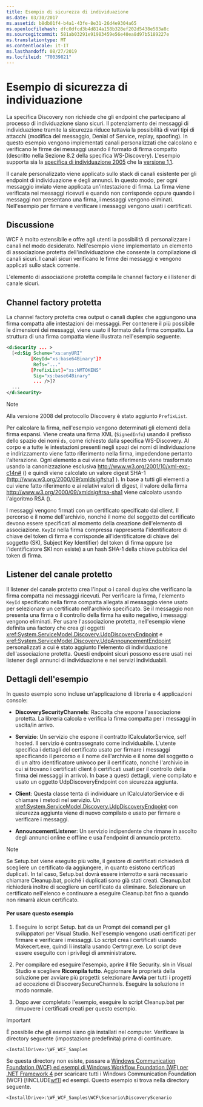 ```yaml
---
title: Esempio di sicurezza di individuazione
ms.date: 03/30/2017
ms.assetid: b8db01f4-b4a1-43fe-8e31-26d4e9304a65
ms.openlocfilehash: dfc0dfcd3b4d814a158b328ef202d5438e583a8c
ms.sourcegitcommit: 581ab03291e91983459e56e40ea8d97b5189227e
ms.translationtype: MT
ms.contentlocale: it-IT
ms.lasthandoff: 08/27/2019
ms.locfileid: "70039821"
---
```

# <a name="discovery-security-sample"></a>Esempio di sicurezza di individuazione
La specifica Discovery non richiede che gli endpoint che partecipano al processo di individuazione siano sicuri. Il potenziamento dei messaggi di individuazione tramite la sicurezza riduce tuttavia la possibilità di vari tipi di attacchi (modifica del messaggio, Denial of Service, replay, spoofing). In questo esempio vengono implementati canali personalizzati che calcolano e verificano le firme dei messaggi usando il formato di firma compatto (descritto nella Sezione 8.2 della specifica WS-Discovery). L'esempio supporta sia la [specifica di individuazione 2005](https://go.microsoft.com/fwlink/?LinkId=177912) che la [versione 1,1](https://go.microsoft.com/fwlink/?LinkId=179677).  
  
 Il canale personalizzato viene applicato sullo stack di canali esistente per gli endpoint di individuazione e degli annunci. In questo modo, per ogni messaggio inviato viene applicata un'intestazione di firma. La firma viene verificata nei messaggi ricevuti e quando non corrisponde oppure quando i messaggi non presentano una firma, i messaggi vengono eliminati. Nell'esempio per firmare e verificare i messaggi vengono usati i certificati.  
  
## <a name="discussion"></a>Discussione  
 WCF è molto estensibile e offre agli utenti la possibilità di personalizzare i canali nel modo desiderato. Nell'esempio viene implementato un elemento di associazione protetta dell'individuazione che consente la compilazione di canali sicuri. I canali sicuri verificano le firme dei messaggi e vengono applicati sullo stack corrente.  
  
 L'elemento di associazione protetta compila le channel factory e i listener di canale sicuri.  
  
## <a name="secure-channel-factory"></a>Channel factory protetta  
 La channel factory protetta crea output o canali duplex che aggiungono una firma compatta alle intestazioni dei messaggi. Per contenere il più possibile le dimensioni dei messaggi, viene usato il formato della firma compatto. La struttura di una firma compatta viene illustrata nell'esempio seguente.  
  
```xml  
<d:Security ... >   
  [<d:Sig Scheme="xs:anyURI"   
         [KeyId="xs:base64Binary"]?  
          Refs="..."  
         [PrefixList]="xs:NMTOKENS"   
          Sig="xs:base64Binary"   
          ... />]?  
  ...   
</d:Security>  
```  
  
> [!NOTE]
> Alla versione 2008 del protocollo Discovery è stato aggiunto `PrefixList`.  
  
 Per calcolare la firma, nell'esempio vengono determinati gli elementi della firma espansi. Viene creata una firma XML (`SignedInfo`) usando il prefisso dello spazio dei nomi `ds`, come richiesto dalla specifica WS-Discovery. Al corpo e a tutte le intestazioni presenti negli spazi dei nomi di individuazione e indirizzamento viene fatto riferimento nella firma, impedendone pertanto l'alterazione. Ogni elemento a cui viene fatto riferimento viene trasformato usando la canonizzazione esclusiva http://www.w3.org/2001/10/xml-exc-c14n# () e quindi viene calcolato un valore digest SHA-1 (http://www.w3.org/2000/09/xmldsig#sha1 ). In base a tutti gli elementi a cui viene fatto riferimento e ai relativi valori di digest, il valore della firma http://www.w3.org/2000/09/xmldsig#rsa-sha1 viene calcolato usando l'algoritmo RSA ().  
  
 I messaggi vengono firmati con un certificato specificato dal client. Il percorso e il nome dell'archivio, nonché il nome del soggetto del certificato devono essere specificati al momento della creazione dell'elemento di associazione. `KeyId` nella firma compressa rappresenta l'identificatore di chiave del token di firma e corrisponde all'identificatore di chiave del soggetto (SKI, Subject Key Identifier) del token di firma oppure (se l'identificatore SKI non esiste) a un hash SHA-1 della chiave pubblica del token di firma.  
  
## <a name="secure-channel-listener"></a>Listener del canale protetto  
 Il listener del canale protetto crea l'input o i canali duplex che verificano la firma compatta nei messaggi ricevuti. Per verificare la firma, l'elemento `KeyId` specificato nella firma compatta allegata al messaggio viene usato per selezionare un certificato nell'archivio specificato. Se il messaggio non presenta una firma o il controllo della firma ha esito negativo, i messaggi vengono eliminati. Per usare l'associazione protetta, nell'esempio viene definita una factory che crea gli oggetti <xref:System.ServiceModel.Discovery.UdpDiscoveryEndpoint> e <xref:System.ServiceModel.Discovery.UdpAnnouncementEndpoint> personalizzati a cui è stato aggiunto l'elemento di individuazione dell'associazione protetta. Questi endpoint sicuri possono essere usati nei listener degli annunci di individuazione e nei servizi individuabili.  
  
## <a name="sample-details"></a>Dettagli dell'esempio  
 In questo esempio sono incluse un'applicazione di libreria e 4 applicazioni console:  
  
- **DiscoverySecurityChannels**: Raccolta che espone l'associazione protetta. La libreria calcola e verifica la firma compatta per i messaggi in uscita/in arrivo.  
  
- **Servizio**: Un servizio che espone il contratto ICalculatorService, self hosted. Il servizio è contrassegnato come individuabile. L'utente specifica i dettagli del certificato usato per firmare i messaggi specificando il percorso e il nome dell'archivio e il nome del soggetto o di un altro identificatore univoco per il certificato, nonché l'archivio in cui si trovano i certificati client (i certificati usati per il controllo della firma dei messaggi in arrivo). In base a questi dettagli, viene compilato e usato un oggetto UdpDiscoveryEndpoint con sicurezza aggiunta.  
  
- **Client**: Questa classe tenta di individuare un ICalculatorService e di chiamare i metodi nel servizio. Un <xref:System.ServiceModel.Discovery.UdpDiscoveryEndpoint> con sicurezza aggiunta viene di nuovo compilato e usato per firmare e verificare i messaggi.  
  
- **AnnouncementListener**: Un servizio indipendente che rimane in ascolto degli annunci online e offline e usa l'endpoint di annuncio protetto.  
  
> [!NOTE]
> Se Setup.bat viene eseguito più volte, il gestore di certificati richiederà di scegliere un certificato da aggiungere, in quanto esistono certificati duplicati. In tal caso, Setup.bat dovrà essere interrotto e sarà necessario chiamare Cleanup.bat, poiché i duplicati sono già stati creati. Cleanup.bat richiederà inoltre di scegliere un certificato da eliminare. Selezionare un certificato nell'elenco e continuare a eseguire Cleanup.bat fino a quando non rimarrà alcun certificato.  
  
#### <a name="to-use-this-sample"></a>Per usare questo esempio  
  
1. Eseguire lo script Setup. bat da un Prompt dei comandi per gli sviluppatori per Visual Studio. Nell'esempio vengono usati certificati per firmare e verificare i messaggi. Lo script crea i certificati usando Makecert.exe, quindi li installa usando Certmgr.exe. Lo script deve essere eseguito con i privilegi di amministratore.  
  
2. Per compilare ed eseguire l'esempio, aprire il file Security. sln in Visual Studio e scegliere **Ricompila tutto**. Aggiornare le proprietà della soluzione per avviare più progetti: selezionare **Avvia** per tutti i progetti ad eccezione di DiscoverySecureChannels. Eseguire la soluzione in modo normale.  
  
3. Dopo aver completato l'esempio, eseguire lo script Cleanup.bat per rimuovere i certificati creati per questo esempio.  
  
> [!IMPORTANT]
> È possibile che gli esempi siano già installati nel computer. Verificare la directory seguente (impostazione predefinita) prima di continuare.  
>   
> `<InstallDrive>:\WF_WCF_Samples`  
>   
> Se questa directory non esiste, passare a [Windows Communication Foundation (WCF) ed esempi di Windows Workflow Foundation (WF) per .NET Framework 4](https://go.microsoft.com/fwlink/?LinkId=150780) per scaricare tutti i Windows Communication Foundation (WCF) [!INCLUDE[wf1](../../../../includes/wf1-md.md)] ed esempi. Questo esempio si trova nella directory seguente.  
>   
> `<InstallDrive>:\WF_WCF_Samples\WCF\Scenario\DiscoveryScenario`  

